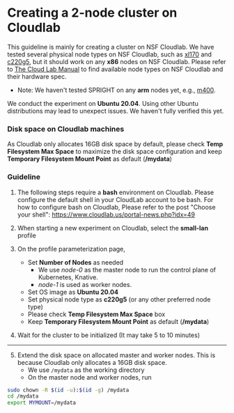 # Creating a 2-node cluster on Cloudlab
This guideline is mainly for creating a cluster on NSF Cloudlab. We have tested several physical node types on NSF Cloudlab, such as [xl170](https://www.utah.cloudlab.us/portal/show-nodetype.php?type=xl170) and [c220g5](https://www.wisc.cloudlab.us/portal/show-nodetype.php?type=c220g5), but it should work on any **x86** nodes on NSF Cloudlab. Please refer to [The Cloud Lab Manual](http://docs.cloudlab.us/hardware.html) to find available node types on NSF Cloudlab and their hardware spec.
- Note: We haven't tested SPRIGHT on any **arm** nodes yet, e.g., [m400](https://www.utah.cloudlab.us/portal/show-nodetype.php?type=m400).

We conduct the experiment on **Ubuntu 20.04**. Using other Ubuntu distributions may lead to unexpect issues. We haven't fully verified this yet.

### Disk space on Cloudlab machines ###
As Cloudlab only allocates 16GB disk space by default, please check **Temp Filesystem Max Space** to maximize the disk space configuration and keep **Temporary Filesystem Mount Point** as default (**/mydata**)

### Guideline ###
1. The following steps require a **bash** environment on Cloudlab. Please configure the default shell in your CloudLab account to be bash. For how to configure bash on Cloudlab, Please refer to the post "Choose your shell": https://www.cloudlab.us/portal-news.php?idx=49

2. When starting a new experiment on Cloudlab, select the **small-lan** profile

3. On the profile parameterization page, 
    - Set **Number of Nodes** as needed
        - We use *node-0* as the master node to run the control plane of Kubernetes, Knative.
        - *node-1* is used as worker nodes.
    - Set OS image as **Ubuntu 20.04**
    - Set physical node type as **c220g5** (or any other preferred node type)
    - Please check **Temp Filesystem Max Space** box
    - Keep **Temporary Filesystem Mount Point** as default (**/mydata**)

4. Wait for the cluster to be initialized (It may take 5 to 10 minutes)

---

5. Extend the disk space on allocated master and worker nodes. This is because Cloudlab only allocates a 16GB disk space.
    - We use `/mydata` as the working directory
    - On the master node and worker nodes, run
```bash
sudo chown -R $(id -u):$(id -g) /mydata
cd /mydata
export MYMOUNT=/mydata
```